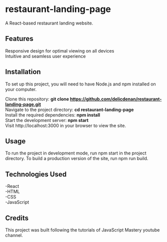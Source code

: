 # restaurant-landing-page

A React-based restaurant landing website.

## Features

Responsive design for optimal viewing on all devices  
Intuitive and seamless user experience

## Installation  

To set up this project, you will need to have Node.js and npm installed on your computer.  

Clone this repository: **git clone https://github.com/delicdenan/restaurant-landing-page.git**  
Navigate to the project directory: **cd restaurant-landing-page**  
Install the required dependencies: **npm install**  
Start the development server: **npm start**  
Visit http://localhost:3000 in your browser to view the site.  

## Usage

To run the project in development mode, run npm start in the project directory. To build a production version of the site, run npm run build.  

## Technologies Used  

-React  
-HTML  
-CSS  
-JavaScript  


## Credits  

This project was built following the tutorials of JavaScript Mastery youtube channel.  

